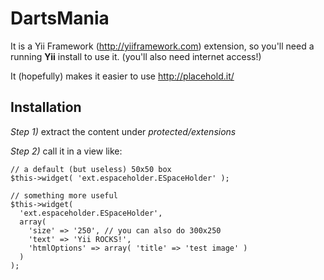 DartsMania
==========

It is a Yii Framework (http://yiiframework.com) extension, so you'll need a running **Yii** install to use it. (you'll also need internet access!)

It (hopefully) makes it easier to use http://placehold.it/


Installation
------------

*Step 1)* extract the content under _protected/extensions_

*Step 2)* call it in a view like:

```
// a default (but useless) 50x50 box
$this->widget( 'ext.espaceholder.ESpaceHolder' );

// something more useful
$this->widget( 
  'ext.espaceholder.ESpaceHolder', 
  array( 
    'size' => '250', // you can also do 300x250
	'text' => 'Yii ROCKS!', 
	'htmlOptions' => array( 'title' => 'test image' ) 
  ) 
); 
```
